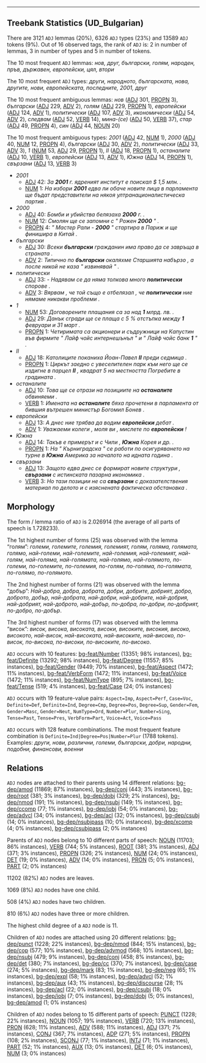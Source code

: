 

--------------------------------------------------------------------------------

## Treebank Statistics (UD_Bulgarian)

There are 3121 `ADJ` lemmas (20%), 6326 `ADJ` types (23%) and 13589 `ADJ` tokens (9%).
Out of 16 observed tags, the rank of `ADJ` is: 2 in number of lemmas, 3 in number of types and 5 in number of tokens.

The 10 most frequent `ADJ` lemmas: <em>нов, друг, български, голям, народен, пръв, държавен, европейски, цял, втори</em>

The 10 most frequent `ADJ` types:  <em>други, народното, българската, нова, другите, нови, европейската, последните, 2001, друг</em>

The 10 most frequent ambiguous lemmas: <em>нов</em> ([ADJ]() 301, [PROPN]() 3), <em>български</em> ([ADJ]() 229, [ADV]() 2), <em>голям</em> ([ADJ]() 229, [PROPN]() 1), <em>европейски</em> ([ADJ]() 124, [ADV]() 1), <em>политически</em> ([ADJ]() 107, [ADV]() 3), <em>икономически</em> ([ADJ]() 54, [ADV]() 2), <em>следвам</em> ([ADJ]() 52, [VERB]() 14), <em>мина-(се)</em> ([ADJ]() 50, [VERB]() 37), <em>стар</em> ([ADJ]() 49, [PROPN]() 4), <em>син</em> ([ADJ]() 44, [NOUN]() 20)

The 10 most frequent ambiguous types:  <em>2001</em> ([ADJ]() 42, [NUM]() 1), <em>2000</em> ([ADJ]() 40, [NUM]() 12, [PROPN]() 4), <em>български</em> ([ADJ]() 30, [ADV]() 2), <em>политически</em> ([ADJ]() 33, [ADV]() 3), <em>1</em> ([NUM]() 53, [ADJ]() 29, [PROPN]() 1), <em>II</em> ([ADJ]() 18, [PROPN]() 1), <em>останалите</em> ([ADJ]() 10, [VERB]() 1), <em>европейски</em> ([ADJ]() 13, [ADV]() 1), <em>Южна</em> ([ADJ]() 14, [PROPN]() 1), <em>свързани</em> ([ADJ]() 13, [VERB]() 3)


* <em>2001</em>
  * [ADJ]() 42: <em>За <b>2001</b> г. ядреният институт е поискал $ 1,5 млн. .</em>
  * [NUM]() 1: <em>На избори <b>2001</b> едва ли обаче новите лица в парламента ще бъдат представители на някоя ултранационалистическа партия .</em>
* <em>2000</em>
  * [ADJ]() 40: <em>Бомби и убийства белязаха <b>2000</b> г. .</em>
  * [NUM]() 12: <em>Смолян ще се запомни с " Рожен <b>2000</b> " .</em>
  * [PROPN]() 4: <em>" Мастер Рали - <b>2000</b> " стартира в Париж и ще финишира в Китай .</em>
* <em>български</em>
  * [ADJ]() 30: <em>Всеки <b>български</b> гражданин има право да се завръща в страната .</em>
  * [ADV]() 2: <em>Типично по <b>български</b> окаляхме Старшията набързо , а после никой не каза " извинявай " .</em>
* <em>политически</em>
  * [ADJ]() 33: <em>- Надявам се да няма толкова много <b>политически</b> спорове .</em>
  * [ADV]() 3: <em>Вярвам , че той също е отбелязал , че <b>политически</b> ние нямаме никакви проблеми .</em>
* <em>1</em>
  * [NUM]() 53: <em>Договорените плащания са за над <b>1</b> млрд. лв. .</em>
  * [ADJ]() 29: <em>Данък сгради ще се плаща с 5 % отстъпка между <b>1</b> февруари и 31 март .</em>
  * [PROPN]() 1: <em>Четиримата са акционери и съдружници на Капустин във фирмите " Лайф чойс интернешънъл " и " Лайф чойс банк <b>1</b> " .</em>
* <em>II</em>
  * [ADJ]() 18: <em>Католиците поканиха Йоан-Павел <b>II</b> преди седмица .</em>
  * [PROPN]() 1: <em>Циркът заедно с увеселителен парк към него ще се издигне в парцел <b>II</b> , квадрат 5 на местността Погребите в градината .</em>
* <em>останалите</em>
  * [ADJ]() 10: <em>Това ще се отрази на позициите на <b>останалите</b> обвиняеми .</em>
  * [VERB]() 1: <em>Имената на <b>останалите</b> бяха прочетени в парламента от бившия вътрешен министър Богомил Бонев .</em>
* <em>европейски</em>
  * [ADJ]() 13: <em>А днес ние трябва да водим <b>европейски</b> дебат .</em>
  * [ADV]() 1: <em>Уважаеми колеги , моля ви , мислете по <b>европейски</b> !</em>
* <em>Южна</em>
  * [ADJ]() 14: <em>Такъв е примерът и с Чили , <b>Южна</b> Корея и др. .</em>
  * [PROPN]() 1: <em>На " Кърниградска " се работи по осигуряването на турне в <b>Южна</b> Америка за началото на идната година .</em>
* <em>свързани</em>
  * [ADJ]() 13: <em>Защото едва днес се формират новите структури , <b>свързани</b> с истинската пазарна икономика .</em>
  * [VERB]() 3: <em>Но тази позиции не са <b>свързани</b> с доказателствения материал по делото и с изяснената фактическа обстановка .</em>

## Morphology

The form / lemma ratio of `ADJ` is 2.026914 (the average of all parts of speech is 1.728233).

The 1st highest number of forms (25) was observed with the lemma “голям”: <em>големи, големите, големия, големият, голям, голяма, голямата, голямо, най-големи, най-големите, най-големия, най-големият, най-голям, най-голяма, най-голямата, най-голямо, най-голямото, по-големи, по-големите, по-големия, по-голям, по-голяма, по-голямата, по-голямо, по-голямото</em>.

The 2nd highest number of forms (21) was observed with the lemma “добър”: <em>Най-добра, добра, добрата, добри, добрите, добрият, добро, доброто, добър, най-добрата, най-добри, най-добрите, най-добрия, най-добрият, най-доброто, най-добър, по-добра, по-добри, по-добрият, по-добро, по-добър</em>.

The 3rd highest number of forms (17) was observed with the lemma “висок”: <em>висок, висока, високата, високи, високите, високия, високо, високото, най-висок, най-високата, най-високите, най-високо, по-висок, по-висока, по-високи, по-високите, по-високо</em>.

`ADJ` occurs with 10 features: [bg-feat/Number]() (13351; 98% instances), [bg-feat/Definite]() (13292; 98% instances), [bg-feat/Degree]() (11557; 85% instances), [bg-feat/Gender]() (9449; 70% instances), [bg-feat/Aspect]() (1472; 11% instances), [bg-feat/VerbForm]() (1472; 11% instances), [bg-feat/Voice]() (1472; 11% instances), [bg-feat/NumType]() (895; 7% instances), [bg-feat/Tense]() (519; 4% instances), [bg-feat/Case]() (24; 0% instances)

`ADJ` occurs with 19 feature-value pairs: `Aspect=Imp`, `Aspect=Perf`, `Case=Voc`, `Definite=Def`, `Definite=Ind`, `Degree=Cmp`, `Degree=Pos`, `Degree=Sup`, `Gender=Fem`, `Gender=Masc`, `Gender=Neut`, `NumType=Ord`, `Number=Plur`, `Number=Sing`, `Tense=Past`, `Tense=Pres`, `VerbForm=Part`, `Voice=Act`, `Voice=Pass`

`ADJ` occurs with 128 feature combinations.
The most frequent feature combination is `Definite=Ind|Degree=Pos|Number=Plur` (1788 tokens).
Examples: <em>други, нови, различни, големи, български, добри, народни, подобни, финансови, военни</em>


## Relations

`ADJ` nodes are attached to their parents using 14 different relations: [bg-dep/amod]() (11869; 87% instances), [bg-dep/conj]() (443; 3% instances), [bg-dep/root]() (381; 3% instances), [bg-dep/dobj]() (329; 2% instances), [bg-dep/nmod]() (191; 1% instances), [bg-dep/nsubj]() (149; 1% instances), [bg-dep/ccomp]() (77; 1% instances), [bg-dep/iobj]() (54; 0% instances), [bg-dep/advcl]() (34; 0% instances), [bg-dep/acl]() (32; 0% instances), [bg-dep/csubj]() (14; 0% instances), [bg-dep/nsubjpass]() (10; 0% instances), [bg-dep/xcomp]() (4; 0% instances), [bg-dep/csubjpass]() (2; 0% instances)

Parents of `ADJ` nodes belong to 10 different parts of speech: [NOUN]() (11703; 86% instances), [VERB]() (744; 5% instances), [ROOT]() (381; 3% instances), [ADJ]() (371; 3% instances), [PROPN]() (326; 2% instances), [NUM]() (24; 0% instances), [DET]() (19; 0% instances), [ADV]() (14; 0% instances), [PRON]() (5; 0% instances), [PART]() (2; 0% instances)

11202 (82%) `ADJ` nodes are leaves.

1069 (8%) `ADJ` nodes have one child.

508 (4%) `ADJ` nodes have two children.

810 (6%) `ADJ` nodes have three or more children.

The highest child degree of a `ADJ` node is 11.

Children of `ADJ` nodes are attached using 20 different relations: [bg-dep/punct]() (1228; 22% instances), [bg-dep/nmod]() (844; 15% instances), [bg-dep/cop]() (577; 10% instances), [bg-dep/advmod]() (568; 10% instances), [bg-dep/nsubj]() (479; 9% instances), [bg-dep/conj]() (458; 8% instances), [bg-dep/det]() (380; 7% instances), [bg-dep/cc]() (370; 7% instances), [bg-dep/case]() (274; 5% instances), [bg-dep/mark]() (83; 1% instances), [bg-dep/neg]() (65; 1% instances), [bg-dep/expl]() (58; 1% instances), [bg-dep/advcl]() (52; 1% instances), [bg-dep/aux]() (43; 1% instances), [bg-dep/discourse]() (28; 1% instances), [bg-dep/acl]() (22; 0% instances), [bg-dep/csubj]() (18; 0% instances), [bg-dep/iobj]() (7; 0% instances), [bg-dep/dobj]() (5; 0% instances), [bg-dep/amod]() (1; 0% instances)

Children of `ADJ` nodes belong to 15 different parts of speech: [PUNCT]() (1228; 22% instances), [NOUN]() (1057; 19% instances), [VERB]() (720; 13% instances), [PRON]() (628; 11% instances), [ADV]() (588; 11% instances), [ADJ]() (371; 7% instances), [CONJ]() (367; 7% instances), [ADP]() (271; 5% instances), [PROPN]() (108; 2% instances), [SCONJ]() (77; 1% instances), [INTJ]() (71; 1% instances), [PART]() (52; 1% instances), [AUX]() (13; 0% instances), [DET]() (6; 0% instances), [NUM]() (3; 0% instances)

